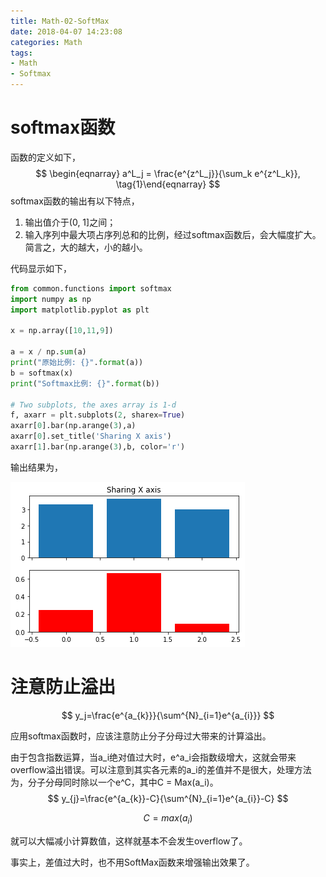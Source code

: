 ```yaml
---
title: Math-02-SoftMax
date: 2018-04-07 14:23:08
categories: Math
tags:
- Math
- Softmax
---
```


# softmax函数

函数的定义如下，
$$
\begin{eqnarray} 
  a^L_j = \frac{e^{z^L_j}}{\sum_k e^{z^L_k}},
\tag{1}\end{eqnarray}
$$
softmax函数的输出有以下特点，

1. 输出值介于(0, 1]之间；
2. 输入序列中最大项占序列总和的比例，经过softmax函数后，会大幅度扩大。简言之，大的越大，小的越小。

代码显示如下，

```python
from common.functions import softmax
import numpy as np
import matplotlib.pyplot as plt

x = np.array([10,11,9])

a = x / np.sum(a)
print("原始比例: {}".format(a))
b = softmax(x)
print("Softmax比例: {}".format(b))

# Two subplots, the axes array is 1-d
f, axarr = plt.subplots(2, sharex=True)
axarr[0].bar(np.arange(3),a)
axarr[0].set_title('Sharing X axis')
axarr[1].bar(np.arange(3),b, color='r')
```

输出结果为，

![](Math-02-SoftMax\softmax.png)

# 注意防止溢出

$$
y_j=\frac{e^{a_{k}}}{\sum^{N}_{i=1}e^{a_{i}}}
$$

应用softmax函数时，应该注意防止分子分母过大带来的计算溢出。

由于包含指数运算，当a_i绝对值过大时，e^a_i会指数级增大，这就会带来overflow溢出错误。可以注意到其实各元素的a_i的差值并不是很大，处理方法为，分子分母同时除以一个e^C，其中C = Max(a_i)。
$$
y_{j}=\frac{e^{a_{k}}-C}{\sum^{N}_{i=1}e^{a_{i}}-C}
$$

$$
C=max({a_{i}})
$$

就可以大幅减小计算数值，这样就基本不会发生overflow了。

事实上，差值过大时，也不用SoftMax函数来增强输出效果了。